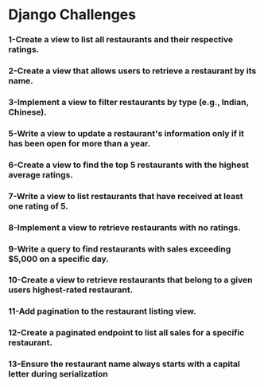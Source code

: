 # Django Challenges

### 1-Create a view to list all restaurants and their respective ratings.

### 2-Create a view that allows users to retrieve a restaurant by its name.

### 3-Implement a view to filter restaurants by type (e.g., Indian, Chinese).

### 5-Write a view to update a restaurant's information only if it has been open for more than a year.

### 6-Create a view to find the top 5 restaurants with the highest average ratings.

### 7-Write a view to list restaurants that have received at least one rating of 5.

### 8-Implement a view to retrieve restaurants with no ratings.

### 9-Write a query to find restaurants with sales exceeding $5,000 on a specific day.

### 10-Create a view to retrieve restaurants that belong to a given users highest-rated restaurant.

### 11-Add pagination to the restaurant listing view.

### 12-Create a paginated endpoint to list all sales for a specific restaurant.

### 13-Ensure the restaurant name always starts with a capital letter during serialization
